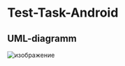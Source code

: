 # Test-Task-Android
## UML-diagramm

![изображение](https://user-images.githubusercontent.com/48650232/184216251-0177c87f-5a7e-4270-a86e-3353a2f42cf7.png)
